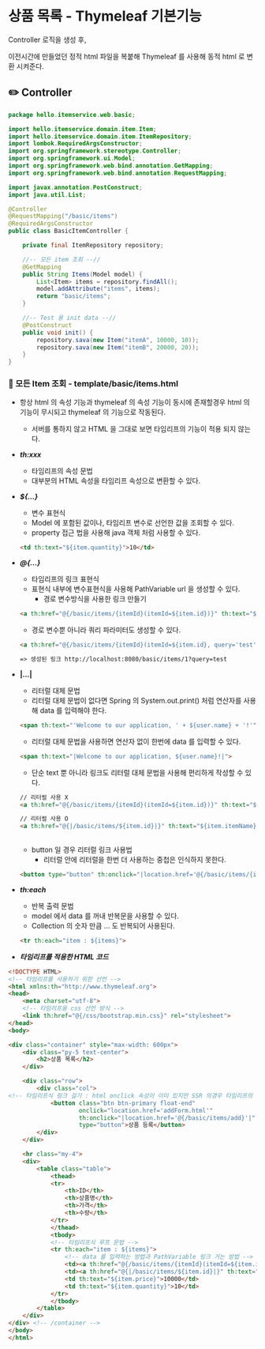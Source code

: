 # 상품 목록 - Thymeleaf 기본기능

Controller 로직을 생성 후,

이전시간에 만들었던 정적 html 파일을 복붙해 Thymeleaf 를 사용해 동적 html 로 변환 시켜준다.

## ✏️ Controller

```java
package hello.itemservice.web.basic;

import hello.itemservice.domain.item.Item;
import hello.itemservice.domain.item.ItemRepository;
import lombok.RequiredArgsConstructor;
import org.springframework.stereotype.Controller;
import org.springframework.ui.Model;
import org.springframework.web.bind.annotation.GetMapping;
import org.springframework.web.bind.annotation.RequestMapping;

import javax.annotation.PostConstruct;
import java.util.List;

@Controller
@RequestMapping("/basic/items")
@RequiredArgsConstructor
public class BasicItemController {

    private final ItemRepository repository;

    //-- 모든 item 조회 --//
    @GetMapping
    public String Items(Model model) {
        List<Item> items = repository.findAll();
        model.addAttribute("items", items);
        return "basic/items";
    }

    //-- Test 용 init data --//
    @PostConstruct
    public void init() {
        repository.sava(new Item("itemA", 10000, 10));
        repository.sava(new Item("itemB", 20000, 20));
    }
}
```

### 📍 모든 Item 조회 - template/basic/items.html

- 항상 html 의 속성 기능과 thymeleaf 의 속성 기능이 동시에 존재할경우 html 의 기능이 무시되고 thymeleaf 의 기능으로 작동된다.
    - 서버를 통하지 않고 HTML 을 그대로 보면 타임리프의 기능이 적용 되지 않는다.
- ***th:xxx***
    - 타임리프의 속성 문법
    - 대부분의 HTML 속성을 타임리프 속성으로 변환할 수 있다.
- ***${…}***
    - 변수 표현식
    - Model 에 포함된 값이나, 타임리프 변수로 선언한 값을 조회할 수 있다.
    - property 접근 법을 사용해 java 객체 처럼 사용할 수 있다.
    
    ```html
    <td th:text="${item.quantity}">10</td>
    ```
    
- ***@{…}***
    - 타임리프의 링크 표현식
    - 표현식 내부에 변수표현식을 사용해 PathVariable url 을 생성할 수 있다.
        - 경로 변수방식을 사용한 링크 만들기
    
    ```html
    <a th:href="@{/basic/items/{itemId}(itemId=${item.id})}" th:text="${item.id}">회원 id</a>
    ```
    
    - 경로 변수뿐 아니라 쿼리 파라미터도 생성할 수 있다.
    
    ```html
    <a th:href="@{/basic/items/{itemId}(itemId=${item.id}, query='test')}">
    
    => 생성된 링크 http://localhost:8080/basic/items/1?query=test
    ```
    
- **|…|**
    - 리터럴 대체 문법
    - 리터럴 대체 문법이 없다면 Spring 의 System.out.print() 처럼 연산자를 사용해 data 를 입력해야 한다.
    
    ```html
    <span th:text="'Welcome to our application, ' + ${user.name} + '!'">
    ```
    
    - 리터럴 대체 문법을 사용하면 연산자 없이 한번에 data 를 입력할 수 있다.
    
    ```html
    <span th:text="|Welcome to our application, ${user.name}!|">
    ```
    
    - 단순 text 뿐 아니라 링크도 리터럴 대체 문법을 사용해 편리하게 작성할 수 있다.
    
    ```html
    // 리터럴 사용 X
    <a th:href="@{/basic/items/{itemId}(itemId=${item.id})}" th:text="${item.id}">회원 id</a>
    
    // 리터럴 사용 O
    <a th:href="@{|/basic/items/${item.id}|}" th:text="${item.itemName}">상품 명</a>
                   
    ```
    
    - button 일 경우 리터럴 링크 사용법
        - 리터럴 안에 리터럴을 한번 더 사용하는 중첩은 인식하지 못한다.
    
    ```html
    <button type="button" th:onclick="|location.href='@{/basic/items/{itemId}/edit(itemId=${item.id})}'|">
    ```
    
- ***th:each***
    - 반복 출력 문법
    - model 에서 data 를 꺼내 반복문을 사용할 수 있다.
    - Collection 의 숫자 만큼 <tr>…</tr> 도 반복되어 사용된다.
    
    ```html
    <tr th:each="item : ${items}">
    ```
    
- ***타임리프를 적용한 HTML 코드***

```html
<!DOCTYPE HTML>
<!-- 타임리프를 사용하기 위한 선언 -->
<html xmlns:th="http://www.thymeleaf.org">
<head>
    <meta charset="utf-8">
    <!-- 타임리프용 css 선언 방식 -->
    <link th:href="@{/css/bootstrap.min.css}" rel="stylesheet">
</head>
<body>

<div class="container" style="max-width: 600px">
    <div class="py-5 text-center">
        <h2>상품 목록</h2>
    </div>

    <div class="row">
        <div class="col">
<!-- 타임리프식 링크 걸기 : html onclick 속성이 이미 있지만 SSR 의경우 타임리프의 속성만 적용됨-->
            <button class="btn btn-primary float-end"
                    onclick="location.href='addForm.html'"
                    th:onclick="|location.href='@{/basic/items/add}'|"
                    type="button">상품 등록</button>
        </div>
    </div>

    <hr class="my-4">
    <div>
        <table class="table">
            <thead>
            <tr>
                <th>ID</th>
                <th>상품명</th>
                <th>가격</th>
                <th>수량</th>
            </tr>
            </thead>
            <tbody>
            <!-- 타임리프식 루프 문법 -->
            <tr th:each="item : ${items}">
                <!-- data 를 입력하는 방법과 PathVariable 링크 거는 방법 -->
                <td><a th:href="@{/basic/items/{itemId}(itemId=${item.id})}" th:text="${item.id}">회원 id</a></td>
                <td><a th:href="@{|/basic/items/${item.id}|}" th:text="${item.itemName}">상품 명</a></td>
                <td th:text="${item.price}">10000</td>
                <td th:text="${item.quantity}">10</td>
            </tr>
            </tbody>
        </table>
    </div>
</div> <!-- /container -->
</body>
</html>
```